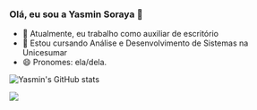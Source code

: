 ### Olá, eu sou a Yasmin Soraya 👋

- 🔭 Atualmente, eu trabalho como auxiliar de escritório
- 🌱 Estou cursando Análise e Desenvolvimento de Sistemas na Unicesumar
- 😄 Pronomes: ela/dela.


![Yasmin's GitHub stats](https://github-readme-stats.vercel.app/api?username=nimsaysm&show_icons=true&theme=radical)

<div> 
  <a href="https://www.linkedin.com/in/yasmin-soraya/" target="_blank"><img src="https://img.shields.io/badge/-LinkedIn-%230077B5?style=for-the-badge&logo=linkedin&logoColor=white" target="_blank"></a> 
</div>



